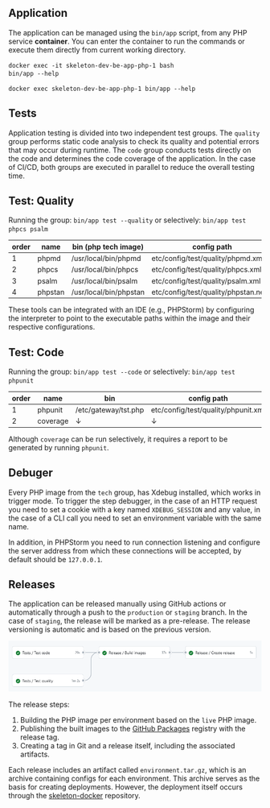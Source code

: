## Application

The application can be managed using the `bin/app` script, from any PHP service **container**. You can enter the container to run the commands or execute them directly from current working directory.

```shell
docker exec -it skeleton-dev-be-app-php-1 bash
bin/app --help
```
```shell
docker exec skeleton-dev-be-app-php-1 bin/app --help
```

## Tests
Application testing is divided into two independent test groups. The `quality` group performs static code analysis to check its quality and potential errors that may occur during runtime. The `code` group conducts tests directly on the code and determines the code coverage of the application. In the case of CI/CD, both groups are executed in parallel to reduce the overall testing time.

## Test: Quality
Running the group: `bin/app test --quality` or selectively: `bin/app test phpcs psalm`

| order | name    | bin (php tech image)   | config path                          |
|-------|---------|------------------------|--------------------------------------|
| 1     | phpmd   | /usr/local/bin/phpmd   | etc/config/test/quality/phpmd.xml    |
| 2     | phpcs   | /usr/local/bin/phpcs   | etc/config/test/quality/phpcs.xml    |
| 3     | psalm   | /usr/local/bin/psalm   | etc/config/test/quality/psalm.xml    |
| 4     | phpstan | /usr/local/bin/phpstan | etc/config/test/quality/phpstan.neon |

These tools can be integrated with an IDE (e.g., PHPStorm) by configuring the interpreter to point to the executable paths within the image and their respective configurations.

## Test: Code
Running the group: `bin/app test --code` or selectively: `bin/app test phpunit`

| order | name     | bin                  | config path                         |
|-------|----------|----------------------|-------------------------------------|
| 1     | phpunit  | /etc/gateway/tst.php | etc/config/test/quality/phpunit.xml |
| 2     | coverage | ↓                    | ↓                                   |

Although `coverage` can be run selectively, it requires a report to be generated by running `phpunit`.

## Debuger
Every PHP image from the `tech` group, has Xdebug installed, which works in trigger mode. To trigger the step debugger, in the case of an HTTP request you need to set a cookie with a key named `XDEBUG_SESSION` and any value, in the case of a CLI call you need to set an environment variable with the same name.

In addition, in PHPStorm you need to run connection listening and configure the server address from which these connections will be accepted, by default should be `127.0.0.1`.

## Releases
The application can be released manually using GitHub actions or automatically through a push to the `production` or `staging` branch. In the case of `staging`, the release will be marked as a pre-release. The release versioning is automatic and is based on the previous version.

![](/doc/readme/img/release-pipeline.png)

The release steps:
1) Building the PHP image per environment based on the `live` PHP image.
2) Publishing the built images to the [GitHub Packages](https://docs.github.com/en/packages) registry with the release tag.
3) Creating a tag in Git and a release itself, including the associated artifacts.

Each release includes an artifact called `environment.tar.gz`, which is an archive containing configs for each environment. This archive serves as the basis for creating deployments. However, the deployment itself occurs through the [skeleton-docker](https://github.com/d-paniutycz/skeleton-docker) repository.
